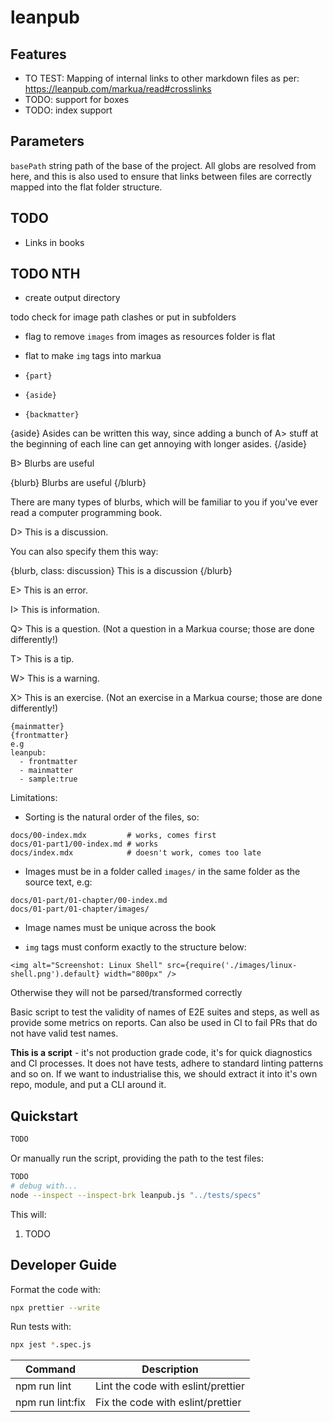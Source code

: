 # leanpub

## Features

- TO TEST: Mapping of internal links to other markdown files as per: https://leanpub.com/markua/read#crosslinks
- TODO: support for boxes
- TODO: index support

## Parameters

`basePath` string path of the base of the project. All globs are resolved from
here, and this is also used to ensure that links between files are correctly
mapped into the flat folder structure.

## TODO

- Links in books

## TODO NTH

- create output directory

todo check for image path clashes or put in subfolders

- flag to remove `images` from images as resources folder is flat
- flat to make `img` tags into markua

- `{part}`
- `{aside}`
-  `{backmatter}`

{aside}
Asides can be written this way, since adding a bunch of A> stuff at the beginning of each line can get annoying with longer asides.
{/aside}

B> Blurbs are useful

{blurb}
Blurbs are useful
{/blurb}

There are many types of blurbs, which will be familiar to you if you've ever read a computer programming book.

D> This is a discussion.

You can also specify them this way:

{blurb, class: discussion}
This is a discussion
{/blurb}

E> This is an error.

I> This is information.

Q> This is a question. (Not a question in a Markua course; those are done differently!)

T> This is a tip.

W> This is a warning.

X> This is an exercise. (Not an exercise in a Markua course; those are done differently!)



```
{mainmatter}
{frontmatter}
e.g
leanpub:
  - frontmatter
  - mainmatter
  - sample:true
```

Limitations:

- Sorting is the natural order of the files, so:

```
docs/00-index.mdx         # works, comes first
docs/01-part1/00-index.md # works
docs/index.mdx            # doesn't work, comes too late
```

- Images must be in a folder called `images/` in the same folder as the source text, e.g:

```
docs/01-part/01-chapter/00-index.md
docs/01-part/01-chapter/images/
```

- Image names must be unique across the book

- `img` tags must conform exactly to the structure below:

```
<img alt="Screenshot: Linux Shell" src={require('./images/linux-shell.png').default} width="800px" />
```

Otherwise they will not be parsed/transformed correctly

Basic script to test the validity of names of E2E suites and steps, as well as provide some metrics on reports. Can also be used in CI to fail PRs that do not have valid test names.

**This is a script** - it's not production grade code, it's for quick diagnostics and CI processes. It does not have tests, adhere to standard linting patterns and so on. If we want to industrialise this, we should extract it into it's own repo, module, and put a CLI around it.

## Quickstart


```bash
TODO
```

Or manually run the script, providing the path to the test files:

```bash
TODO
# debug with...
node --inspect --inspect-brk leanpub.js "../tests/specs"
```

This will:

1. TODO

## Developer Guide

Format the code with:

```bash
npx prettier --write
```

Run tests with:

```bash
npx jest *.spec.js
```

| Command | Description |
| ------- | ----------- |
| npm run lint | Lint the code with eslint/prettier |
| npm run lint:fix | Fix the code with eslint/prettier |
